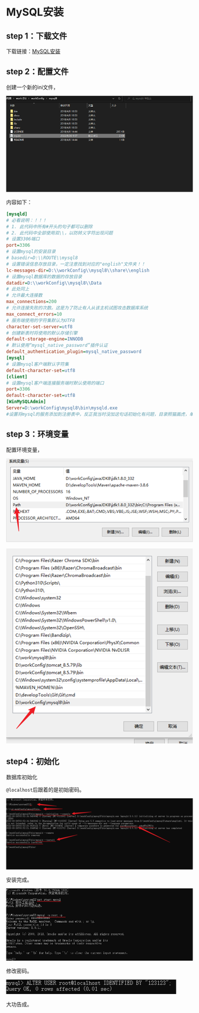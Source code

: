 # MySQL安装

## step 1：下载文件

下载链接：[MySQL安装](https://dev.mysql.com/downloads/file/?id=476233%EF%BC%89)

## step 2：配置文件

创建一个新的ini文件，

![manual](images\image1.png)

内容如下：

```ini
[mysqld]
# 必看说明：！！！
# 1. 此代码中所有#开头的句子都可以删除
# 2. 此代码中全部使用双\\，以防转义字符出现问题
# 设置3306端口
port=3306
# 设置mysql的安装目录
# basedir=D:\\ROUTE\\mysql8
# 设置错误信息存放目录，一定注意找到对应的"english"文件夹！！
lc-messages-dir=D:\\workConfig\\mysql8\\share\\english
# 设置mysql数据库的数据的存放目录
datadir=D:\\workConfig\\mysql8\\Data   
# 此处同上
# 允许最大连接数
max_connections=200
# 允许连接失败的次数。这是为了防止有人从该主机试图攻击数据库系统
max_connect_errors=10
# 服务端使用的字符集默认为UTF8
character-set-server=utf8
# 创建新表时将使用的默认存储引擎
default-storage-engine=INNODB
# 默认使用“mysql_native_password”插件认证
default_authentication_plugin=mysql_native_password
[mysql]
# 设置mysql客户端默认字符集
default-character-set=utf8
[client]
# 设置mysql客户端连接服务端时默认使用的端口
port=3306
default-character-set=utf8
[WinMySQLAdmin]
Server=D:\workConfig\mysql8\bin\mysqld.exe	
#设置将mysql的服务添加到注册表中，反正我当时没加这句话初始化有问题，目录照猫画虎，单双杠自己选
```

## step 3：环境变量

配置环境变量，

![step1](images\image2.png)

![step2](images\image3.png)

## step4：初始化

数据库初始化

`@localhost`后跟着的是初始密码。

![](images\imageOne.png)

安装完成。

![](images\imageTwo.png)

修改密码。

![](images\imageThree.png)

大功告成。

